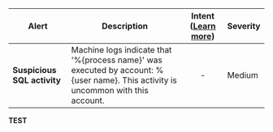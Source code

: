 |Alert|Description|Intent ([Learn more](#intentions))|Severity|
|----|----|:----:|--|
|**Suspicious SQL activity**|Machine logs indicate that '%{process name}' was executed by account: %{user name}. This activity is uncommon with this account.|-|Medium|
**TEST**

